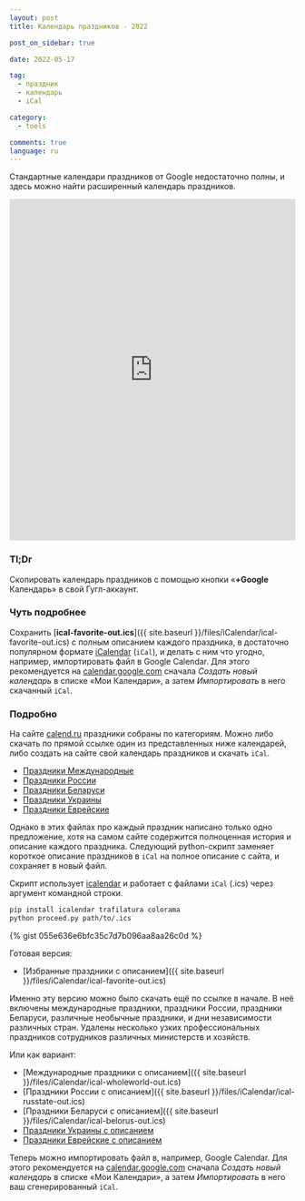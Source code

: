 ```yaml
---
layout: post
title: Календарь праздников - 2022

post_on_sidebar: true

date: 2022-05-17

tag:
  - праздник
  - календарь
  - iCal

category:
  - tools

comments: true
language: ru
---
```


Cтандартные календари праздников от Google недостаточно полны, и здесь можно найти расширенный календарь праздников.<!--more-->

<iframe src="https://calendar.google.com/calendar/embed?showPrint=0&amp;showTabs=0&amp;showCalendars=0&amp;showTz=0&amp;
height=600&amp;wkst=2&amp;hl=ru&amp;bgcolor=%23FFFFFF&amp;src=l5ivl1ndmqa8h387mlllkuv1vs%40group.calendar.google.com&amp;
color=%23333333&amp;ctz=Europe%2FMoscow" style="border-width:0" width="100%" height="600" frameborder="0" scrolling="no"></iframe>

### Tl;Dr

Cкопировать календарь праздников с помощью кнопки «**+Google** Календарь» в свой Гугл-аккаунт.

### Чуть подробнее

Сохранить [**ical-favorite-out.ics**]({{ site.baseurl }}/files/iCalendar/ical-favorite-out.ics) с полным описанием каждого праздника, в достаточно популярном формате [iCalendar](https://en.wikipedia.org/wiki/ICalendar) (`iCal`), и делать с ним что угодно, например, импортировать файл в Google Calendar.
Для этого рекомендуется на [calendar.google.com](https://calendar.google.com/) сначала *Cоздать новый календарь* в списке «Мои Календари»,
а затем *Импортировать* в него скачанный `iCal`.

### Подробно

На сайте [calend.ru](http://calend.ru) праздники собраны по категориям.
Можно либо скачать по прямой ссылке один из представленных ниже календарей, либо создать на сайте свой календарь праздников и скачать `iCal`.

- [Праздники Международные](http://www.calend.ru/ical/ical-wholeworld.ics)
- [Праздники России](http://www.calend.ru/ical/ical-russtate.ics)
- [Праздники Беларуси](http://www.calend.ru/ical/ical-belorus.ics)
- [Праздники Украины](http://www.calend.ru/ical/ical-ukraine.ics)
- [Праздники Еврейские](http://www.calend.ru/ical/ical-jew.ics)

Однако в этих файлах про каждый праздник написано только одно предложение, хотя
на самом сайте содержится полноценная история и описание каждого праздника.
Следующий python-скрипт заменяет короткое описание праздников в `iCal` на полное описание с сайта, и сохраняет в новый файл.

Скрипт использует [icalendar](http://pypi.python.org/pypi/icalendar) и работает с файлами `iCal` (.ics) через аргумент командной строки.

```bash
pip install icalendar trafilatura colorama
python proceed.py path/to/.ics
```

{% gist 055e636e6bfc35c7d7b096aa8aa26c0d %}

Готовая версия:

- [Избранные праздники с описанием]({{ site.baseurl }}/files/iCalendar/ical-favorite-out.ics)

Именно эту версию можно было скачать ещё по ссылке в начале. В неё включены международные праздники, праздники России, праздники Беларуси, различные необычные праздники, и дни независимости различных стран.
Удалены несколько узких профессиональных праздников сотрудников различных министерств и хозяйств.

Или как вариант:

- [Международные праздники с описанием]({{ site.baseurl }}/files/iCalendar/ical-wholeworld-out.ics)
- [Праздники России с описанием]({{ site.baseurl }}/files/iCalendar/ical-russtate-out.ics)
- [Праздники Беларуси с описанием]({{ site.baseurl }}/files/iCalendar/ical-belorus-out.ics)
- [Праздники Украины с описанием](http://www.calend.ru/ical/ical-ukraine-out.ics)
- [Праздники Еврейские с описанием](http://www.calend.ru/ical/ical-jew-out.ics)

Теперь можно импортировать файл в, например, Google Calendar.
Для этого рекомендуется на [calendar.google.com](https://calendar.google.com/) сначала *Cоздать новый календарь* в списке «Мои Календари»,
а затем *Импортировать* в него ваш сгенерированный `iCal`.
